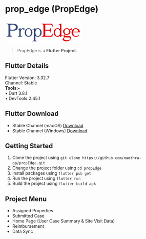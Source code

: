 # prop_edge (PropEdge)

![appLogo](assets/images/logo.png)

> PropEdge is a **Flutter Project**.

## Flutter Details

Flutter Version: 3.32.7  
Channel: Stable  
**Tools:-**  
• Dart 3.8.1  
• DevTools 2.45.1
  
## Flutter Download

- Stable Channel (macOS) [Download](https://storage.googleapis.com/flutter_infra_release/releases/stable/macos/flutter_macos_arm64_3.32.7-stable.zip)
- Stable Channel (Windows) [Download](https://storage.googleapis.com/flutter_infra_release/releases/stable/windows/flutter_windows_3.32.7-stable.zip)

## Getting Started

1. Clone the project using `git clone https://github.com/naethra-gp/propEdge.git`
2. Change the project folder using `cd propEdge`
3. Install packages using `flutter pub get`
4. Run the project using `flutter run`
5. Build the project using `flutter build apk`

## Project Menu

- Assigned Properties
- Submitted Case
- Home Page (User Case Summary & Site Visit Data)
- Reimbursement
- Data Sync
